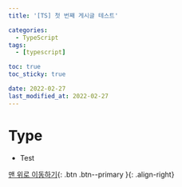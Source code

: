 ```yaml
---
title: '[TS] 첫 번째 게시글 테스트'

categories:
  - TypeScript
tags:
  - [typescript]

toc: true
toc_sticky: true

date: 2022-02-27
last_modified_at: 2022-02-27
---
```


# Type

- Test

[맨 위로 이동하기](#){: .btn .btn--primary }{: .align-right}
